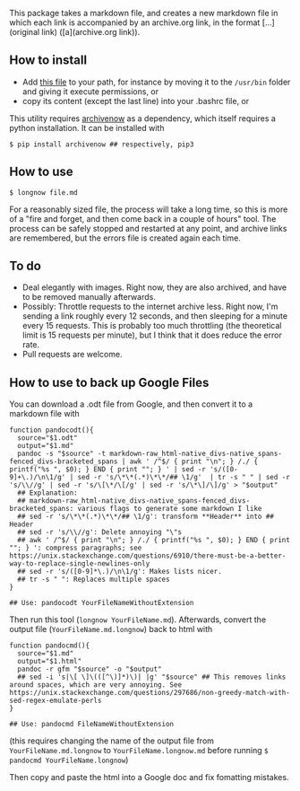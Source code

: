 This package takes a markdown file, and creates a new markdown file in which each link is accompanied by an archive.org link, in the format [...](original link) ([a](archive.org link)).

## How to install
- Add [this file](https://github.com/NunoSempere/longNowForMd/blob/master/longnowformd.sh) to your path, for instance by moving it to the `/usr/bin` folder and giving it execute permissions, or
- copy its content (except the last line) into your .bashrc file, or

This utility requires [archivenow](https://github.com/oduwsdl/archivenow) as a dependency, which itself requires a python installation. It can be installed with

```
$ pip install archivenow ## respectively, pip3
```

## How to use

```
$ longnow file.md
```

For a reasonably sized file, the process will take a long time, so this is more of a "fire and forget, and then come back in a couple of hours" tool. The process can be safely stopped and restarted at any point, and archive links are remembered, but the errors file is created again each time.

## To do
- Deal elegantly with images. Right now, they are also archived, and have to be removed manually afterwards.
- Possibly: Throttle requests to the internet archive less. Right now, I'm sending a link roughly every 12 seconds, and then sleeping for a minute every 15 requests. This is probably too much throttling (the theoretical limit is 15 requests per minute), but I think that it does reduce the error rate. 
- Pull requests are welcome.

## How to use to back up Google Files

You can download a .odt file from Google, and then convert it to a markdown file with 

```
function pandocodt(){
  source="$1.odt"
  output="$1.md"
  pandoc -s "$source" -t markdown-raw_html-native_divs-native_spans-fenced_divs-bracketed_spans | awk ' /^$/ { print "\n"; } /./ { printf("%s ", $0); } END { print ""; } ' | sed -r 's/([0-9]+\.)/\n\1/g' | sed -r 's/\*\*(.*)\*\*/## \1/g'  | tr -s " " | sed -r 's/\\//g' | sed -r 's/\[\*/\[/g' | sed -r 's/\*\]/\]/g' > "$output"
  ## Explanation: 
  ## markdown-raw_html-native_divs-native_spans-fenced_divs-bracketed_spans: various flags to generate some markdown I like
  ## sed -r 's/\*\*(.*)\*\*/## \1/g': transform **Header** into ## Header
  ## sed -r 's/\\//g': Delete annoying "\"s
  ## awk ' /^$/ { print "\n"; } /./ { printf("%s ", $0); } END { print ""; } ': compress paragraphs; see https://unix.stackexchange.com/questions/6910/there-must-be-a-better-way-to-replace-single-newlines-only
  ## sed -r 's/([0-9]*\.)/\n\1/g': Makes lists nicer.
  ## tr -s " ": Replaces multiple spaces
}

## Use: pandocodt YourFileNameWithoutExtension
```

Then run this tool (`longnow YourFileName.md`). Afterwards, convert the output file (`YourFileName.md.longnow`) back to html with 

```
function pandocmd(){
  source="$1.md"
  output="$1.html"
  pandoc -r gfm "$source" -o "$output"
  ## sed -i 's|\[ \]\(([^\)]*)\)| |g' "$source" ## This removes links around spaces, which are very annoying. See https://unix.stackexchange.com/questions/297686/non-greedy-match-with-sed-regex-emulate-perls
}

## Use: pandocmd FileNameWithoutExtension
```

(this requires changing the name of the output file from `YourFileName.md.longnow` to `YourFileName.longnow.md` before running `$ pandocmd YourFileName.longnow`)

Then copy and paste the html into a Google doc and fix fomatting mistakes.
